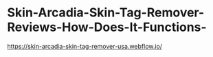 # Skin-Arcadia-Skin-Tag-Remover-Reviews-How-Does-It-Functions-
https://skin-arcadia-skin-tag-remover-usa.webflow.io/
